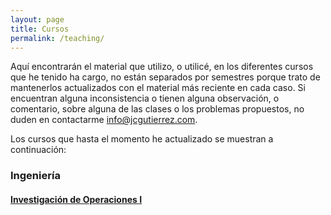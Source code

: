 ```yaml
---
layout: page
title: Cursos
permalink: /teaching/
---
```


Aquí encontrarán el material que utilizo, o utilicé, en los diferentes cursos que he tenido ha cargo, no están separados por semestres porque trato de mantenerlos actualizados con el material más reciente en cada caso. Si encuentran alguna inconsistencia o tienen alguna observación, o comentario, sobre alguna de las clases o los problemas propuestos, no duden en contactarme [info@jcgutierrez.com](mailto:info@jcgutierrez.com).

Los cursos que hasta el momento he actualizado se muestran a continuación:

### Ingeniería

#### [Investigación de Operaciones I](https://fbh99.github.io/lp/inicio/index.html)

